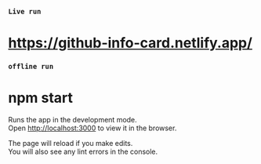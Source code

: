 ### `Live run`
# https://github-info-card.netlify.app/



### `offline run`
# npm start
Runs the app in the development mode.\
Open [http://localhost:3000](http://localhost:3000) to view it in the browser.

The page will reload if you make edits.\
You will also see any lint errors in the console.

